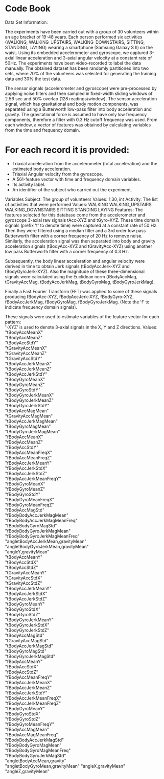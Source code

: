 # Code Book

Data Set Information:

The experiments have been carried out with a group of 30 volunteers within an age bracket of 19-48 years. Each person performed six activities (WALKING, WALKING_UPSTAIRS, WALKING_DOWNSTAIRS, SITTING, STANDING, LAYING) wearing a smartphone (Samsung Galaxy S II) on the waist. Using its embedded accelerometer and gyroscope, we captured 3-axial linear acceleration and 3-axial angular velocity at a constant rate of 50Hz. The experiments have been video-recorded to label the data manually. The obtained dataset has been randomly partitioned into two sets, where 70% of the volunteers was selected for generating the training data and 30% the test data. 

The sensor signals (accelerometer and gyroscope) were pre-processed by applying noise filters and then sampled in fixed-width sliding windows of 2.56 sec and 50% overlap (128 readings/window). The sensor acceleration signal, which has gravitational and body motion components, was separated using a Butterworth low-pass filter into body acceleration and gravity. The gravitational force is assumed to have only low frequency components, therefore a filter with 0.3 Hz cutoff frequency was used. From each window, a vector of features was obtained by calculating variables from the time and frequency domain.

For each record it is provided:
======================================

- Triaxial acceleration from the accelerometer (total acceleration) and the estimated body acceleration.
- Triaxial Angular velocity from the gyroscope. 
- A 561-feature vector with time and frequency domain variables. 
- Its activity label. 
- An identifier of the subject who carried out the experiment.

Variables
  Subject: 
    The group of volunteers
    Values:
      1:30, int
  Activity: 
    The list of activities that were performed
      Values:
        WALKING
        WALKING_UPSTAIRS
        WALKING_DOWNSTAIRS
        SITTING
        STANDING
        LAYING
  Features:
    The features selected for this database come from the accelerometer and gyroscope 3-axial raw signals tAcc-XYZ and tGyro-XYZ. These time domain signals (prefix 't' to denote time) were captured at a constant rate of 50 Hz. Then they were filtered using a median filter and a 3rd order low pass Butterworth filter with a corner frequency of 20 Hz to remove noise. Similarly, the acceleration signal was then separated into body and gravity acceleration signals (tBodyAcc-XYZ and tGravityAcc-XYZ) using another low pass Butterworth filter with a corner frequency of 0.3 Hz. 

Subsequently, the body linear acceleration and angular velocity were derived in time to obtain Jerk signals (tBodyAccJerk-XYZ and tBodyGyroJerk-XYZ). Also the magnitude of these three-dimensional signals were calculated using the Euclidean norm (tBodyAccMag, tGravityAccMag, tBodyAccJerkMag, tBodyGyroMag, tBodyGyroJerkMag). 

Finally a Fast Fourier Transform (FFT) was applied to some of these signals producing fBodyAcc-XYZ, fBodyAccJerk-XYZ, fBodyGyro-XYZ, fBodyAccJerkMag, fBodyGyroMag, fBodyGyroJerkMag. (Note the 'f' to indicate frequency domain signals). 

These signals were used to estimate variables of the feature vector for each pattern:  
'-XYZ' is used to denote 3-axial signals in the X, Y and Z directions.
      Values:
      "tBodyAccMeanX"                          
"tBodyAccMeanZ"                          
"tBodyAccStdY"                           
"tGravityAccMeanX"                       
"tGravityAccMeanZ"                       
"tGravityAccStdY"                        
"tBodyAccJerkMeanX"                      
"tBodyAccJerkMeanZ"                      
"tBodyAccJerkStdY"                       
"tBodyGyroMeanX"                         
"tBodyGyroMeanZ"                         
"tBodyGyroStdY"                          
"tBodyGyroJerkMeanX"                     
"tBodyGyroJerkMeanZ"                     
"tBodyGyroJerkStdY"                      
"tBodyAccMagMean"                        
"tGravityAccMagMean"                     
"tBodyAccJerkMagMean"                    
"tBodyGyroMagMean"                       
"tBodyGyroJerkMagMean"                   
"fBodyAccMeanX"                          
"fBodyAccMeanZ"                          
"fBodyAccStdY"                           
"fBodyAccMeanFreqX"                      
"fBodyAccMeanFreqZ"                      
"fBodyAccJerkMeanY"                      
"fBodyAccJerkStdX"                       
"fBodyAccJerkStdZ"                       
"fBodyAccJerkMeanFreqY"                  
"fBodyGyroMeanX"                         
"fBodyGyroMeanZ"                         
"fBodyGyroStdY"                          
"fBodyGyroMeanFreqX"                     
"fBodyGyroMeanFreqZ"                     
"fBodyAccMagStd"                         
"fBodyBodyAccJerkMagMean"                
"fBodyBodyAccJerkMagMeanFreq"            
"fBodyBodyGyroMagStd"                    
"fBodyBodyGyroJerkMagMean"               
"fBodyBodyGyroJerkMagMeanFreq"           
"angletBodyAccJerkMean,gravityMean"      
"angletBodyGyroJerkMean,gravityMean"     
"angleY,gravityMean"                 
"tBodyAccMeanY"                 
"tBodyAccStdX"                  
"tBodyAccStdZ"                  
"tGravityAccMeanY"              
"tGravityAccStdX"               
"tGravityAccStdZ"               
"tBodyAccJerkMeanY"             
"tBodyAccJerkStdX"              
"tBodyAccJerkStdZ"              
"tBodyGyroMeanY"                
"tBodyGyroStdX"                 
"tBodyGyroStdZ"                 
"tBodyGyroJerkMeanY"            
"tBodyGyroJerkStdX"             
"tBodyGyroJerkStdZ"             
"tBodyAccMagStd"                
"tGravityAccMagStd"             
"tBodyAccJerkMagStd"            
"tBodyGyroMagStd"               
"tBodyGyroJerkMagStd"           
"fBodyAccMeanY"                 
"fBodyAccStdX"                  
"fBodyAccStdZ"                  
"fBodyAccMeanFreqY"             
"fBodyAccJerkMeanX"             
"fBodyAccJerkMeanZ"             
"fBodyAccJerkStdY"              
"fBodyAccJerkMeanFreqX"         
"fBodyAccJerkMeanFreqZ"         
"fBodyGyroMeanY"                
"fBodyGyroStdX"                 
"fBodyGyroStdZ"                 
"fBodyGyroMeanFreqY"            
"fBodyAccMagMean"               
"fBodyAccMagMeanFreq"           
"fBodyBodyAccJerkMagStd"        
"fBodyBodyGyroMagMean"          
"fBodyBodyGyroMagMeanFreq"      
"fBodyBodyGyroJerkMagStd"       
"angletBodyAccMean,gravity"     
"angletBodyGyroMean,gravityMean"
"angleX,gravityMean"            
"angleZ,gravityMean"
